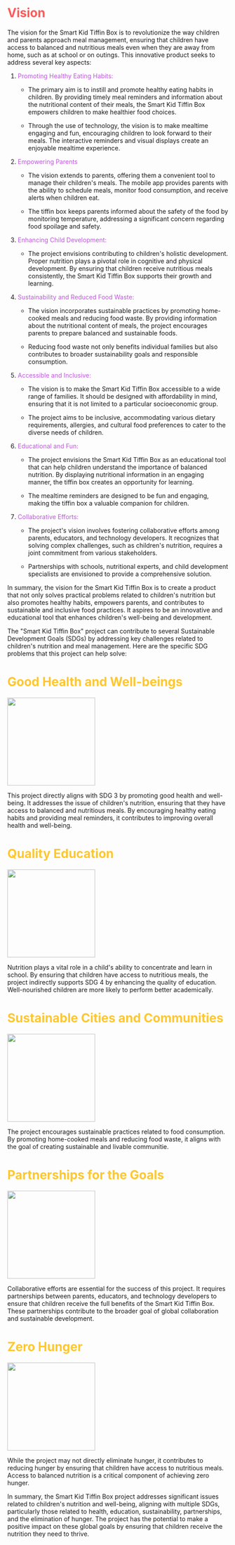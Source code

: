 <H1 style="color:#ff5a5a">Vision</H1>
The vision for the Smart Kid Tiffin Box is to revolutionize the way children and parents approach meal management, ensuring that children have access to balanced and nutritious meals even when they are away from home, such as at school or on outings. This innovative product seeks to address several key aspects:


1. <span style="color:#be56dd" >Promoting Healthy Eating Habits:</span>

   - The primary aim is to instill and promote healthy eating habits in children. By providing timely meal reminders and information about the nutritional content of their meals, the Smart Kid Tiffin Box empowers children to make healthier food choices.

   - Through the use of technology, the vision is to make mealtime engaging and fun, encouraging children to look forward to their meals. The interactive reminders and visual displays create an enjoyable mealtime experience.

2. <span style="color:#be56dd" >Empowering Parents</span>

   - The vision extends to parents, offering them a convenient tool to manage their children's meals. The mobile app provides parents with the ability to schedule meals, monitor food consumption, and receive alerts when children eat.

   - The tiffin box keeps parents informed about the safety of the food by monitoring temperature, addressing a significant concern regarding food spoilage and safety.

3. <span style="color:#be56dd" >Enhancing Child Development:</span>

   - The project envisions contributing to children's holistic development. Proper nutrition plays a pivotal role in cognitive and physical development. By ensuring that children receive nutritious meals consistently, the Smart Kid Tiffin Box supports their growth and learning.

4. <span style="color:#be56dd" >Sustainability and Reduced Food Waste:</span>

   - The vision incorporates sustainable practices by promoting home-cooked meals and reducing food waste. By providing information about the nutritional content of meals, the project encourages parents to prepare balanced and sustainable foods.

   - Reducing food waste not only benefits individual families but also contributes to broader sustainability goals and responsible consumption.

5. <span style="color:#be56dd" >Accessible and Inclusive:</span>

   - The vision is to make the Smart Kid Tiffin Box accessible to a wide range of families. It should be designed with affordability in mind, ensuring that it is not limited to a particular socioeconomic group.

   - The project aims to be inclusive, accommodating various dietary requirements, allergies, and cultural food preferences to cater to the diverse needs of children.

6. <span style="color:#be56dd" >Educational and Fun:</span>

   - The project envisions the Smart Kid Tiffin Box as an educational tool that can help children understand the importance of balanced nutrition. By displaying nutritional information in an engaging manner, the tiffin box creates an opportunity for learning.

   - The mealtime reminders are designed to be fun and engaging, making the tiffin box a valuable companion for children.

7. <span style="color:#be56dd" >Collaborative Efforts:</span>

   - The project's vision involves fostering collaborative efforts among parents, educators, and technology developers. It recognizes that solving complex challenges, such as children's nutrition, requires a joint commitment from various stakeholders.

   - Partnerships with schools, nutritional experts, and child development specialists are envisioned to provide a comprehensive solution.

In summary, the vision for the Smart Kid Tiffin Box is to create a product that not only solves practical problems related to children's nutrition but also promotes healthy habits, empowers parents, and contributes to sustainable and inclusive food practices. It aspires to be an innovative and educational tool that enhances children's well-being and development.


<span> The "Smart Kid Tiffin Box" project can contribute to several Sustainable Development Goals (SDGs) by addressing key challenges related to children's nutrition and meal management. Here are the specific SDG problems that this project can help solve:</span>

<H1 style="color:#ffc72d">Good Health and Well-beings</H1>

<img style="float: center;" width=200 src="INTRO\NAVBAR\GHW.jpg">

<p>This project directly aligns with SDG 3 by promoting good health and well-being. It addresses the issue of children's nutrition, ensuring that they have access to balanced and nutritious meals. By encouraging healthy eating habits and providing meal reminders, it contributes to improving overall health and well-being.
</p>
<H1 style="color:#ffc72d">Quality Education</H1>
<img style="float: center;" width=200 src="INTRO\NAVBAR\HE.jpg">
<p>Nutrition plays a vital role in a child's ability to concentrate and learn in school. By ensuring that children have access to nutritious meals, the project indirectly supports SDG 4 by enhancing the quality of education. Well-nourished children are more likely to perform better academically.</p>

<H1 style="color:#ffc72d">Sustainable Cities and Communities</H1>
<img style="float: center;" width=200 src="INTRO\NAVBAR\scc.png">
<p>The project encourages sustainable practices related to food consumption. By promoting home-cooked meals and reducing food waste, it aligns with the goal of creating sustainable and livable communitie.</p>

<H1 style="color:#ffc72d">Partnerships for the Goals</H1>
<img style="float: center;" width=200 src="INTRO\NAVBAR\pfg.jpg">
<p>Collaborative efforts are essential for the success of this project. It requires partnerships between parents, educators, and technology developers to ensure that children receive the full benefits of the Smart Kid Tiffin Box. These partnerships contribute to the broader goal of global collaboration and sustainable development.</p>

<H1 style="color:#ffc72d">Zero Hunger</H1>
<img style="float: center;" width=200 src="INTRO\NAVBAR\zero.jpg">
<p>While the project may not directly eliminate hunger, it contributes to reducing hunger by ensuring that children have access to nutritious meals. Access to balanced nutrition is a critical component of achieving zero hunger.</p>



<p>In summary, the Smart Kid Tiffin Box project addresses significant issues related to children's nutrition and well-being, aligning with multiple SDGs, particularly those related to health, education, sustainability, partnerships, and the elimination of hunger. The project has the potential to make a positive impact on these global goals by ensuring that children receive the nutrition they need to thrive.</p>